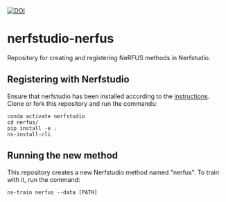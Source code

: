 [![DOI](https://zenodo.org/badge/1034579903.svg)](https://doi.org/10.5281/zenodo.16781929)

# nerfstudio-nerfus
Repository for creating and registering NeRFUS methods in Nerfstudio.

## Registering with Nerfstudio
Ensure that nerfstudio has been installed according to the [instructions](https://docs.nerf.studio/en/latest/quickstart/installation.html). Clone or fork this repository and run the commands:

```
conda activate nerfstudio
cd nerfus/
pip install -e .
ns-install-cli
```

## Running the new method
This repository creates a new Nerfstudio method named "nerfus". To train with it, run the command:
```
ns-train nerfus --data [PATH]
```
